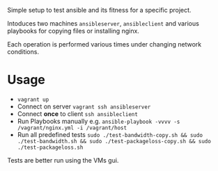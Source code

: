 Simple setup to test ansible and its fitness for a specific project.

Intoduces two machines `ansibleserver`, `ansibleclient` and various playbooks for
copying files or installing nginx.

Each operation is performed various times under changing network conditions.

# Usage
 * `vagrant up`
 * Connect on server `vagrant ssh ansibleserver`
 * Connect **once** to client `ssh ansibleclient`
 * Run Playbooks manually e.g.  `ansible-playbook -vvvv -s /vagrant/nginx.yml -i /vagrant/host`
 * Run all predefined tests `sudo ./test-bandwidth-copy.sh && sudo ./test-bandwidth.sh && sudo ./test-packageloss-copy.sh && sudo ./test-packageloss.sh`


 Tests are better run using the VMs gui.
